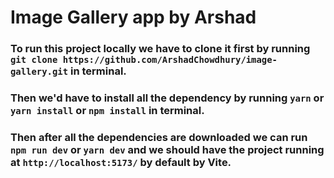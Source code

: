 # Image Gallery app by Arshad

### To run this project locally we have to clone it first by running `git clone https://github.com/ArshadChowdhury/image-gallery.git` in terminal.

### Then we'd have to install all the dependency by running `yarn` or `yarn install` or `npm install` in terminal.

### Then after all the dependencies are downloaded we can run `npm run dev` or `yarn dev` and we should have the project running at `http://localhost:5173/` by default by Vite.
